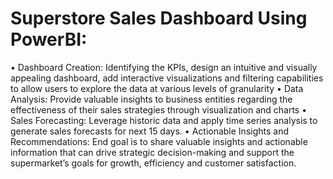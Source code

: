 # Superstore Sales Dashboard Using PowerBI:
•	Dashboard Creation: Identifying the KPIs, design an intuitive and visually appealing dashboard, add interactive visualizations and filtering capabilities to allow users to explore the data at various levels of granularity
•	Data Analysis: Provide valuable insights to business entities regarding the effectiveness of  their sales strategies through visualization and charts
•	Sales Forecasting: Leverage historic data and apply time series analysis to generate sales forecasts for next 15 days.
•	Actionable Insights and Recommendations: End goal is to share valuable insights and actionable information that can drive strategic decision-making and support the supermarket’s goals for growth, efficiency and customer satisfaction.
